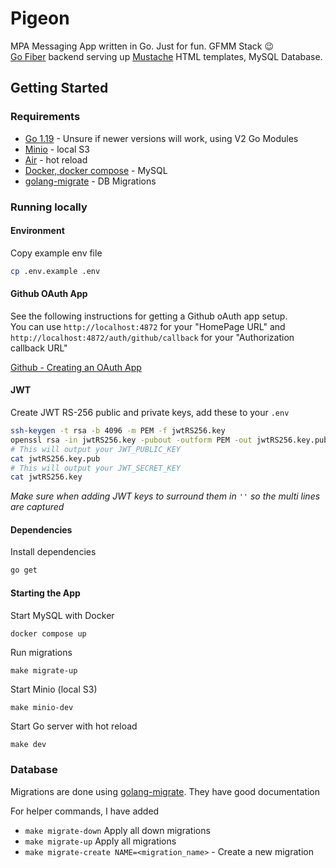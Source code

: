 # Pigeon

MPA Messaging App written in Go. Just for fun. GFMM Stack 😉  
[Go Fiber](https://gofiber.io) backend serving up [Mustache](https://mustache.github.io) HTML templates, MySQL Database.

## Getting Started

### Requirements
- [Go 1.19](https://go.dev) - Unsure if newer versions will work, using V2 Go Modules
- [Minio](https://github.com/minio/minio) - local S3
- [Air](https://github.com/cosmtrek/air) - hot reload
- [Docker, docker compose](https://www.docker.com/) - MySQL
- [golang-migrate](https://github.com/golang-migrate/migrate) - DB Migrations

### Running locally

#### Environment

Copy example env file
```bash
cp .env.example .env
```

#### Github OAuth App

See the following instructions for getting a Github oAuth app setup.  
You can use `http://localhost:4872` for your "HomePage URL"
and `http://localhost:4872/auth/github/callback` for your "Authorization callback URL"  

[Github - Creating an OAuth App](https://docs.github.com/en/apps/oauth-apps/building-oauth-apps/creating-an-oauth-app)

#### JWT

Create JWT RS-256 public and private keys, add these to your `.env`
```bash
ssh-keygen -t rsa -b 4096 -m PEM -f jwtRS256.key
openssl rsa -in jwtRS256.key -pubout -outform PEM -out jwtRS256.key.pub
# This will output your JWT_PUBLIC_KEY
cat jwtRS256.key.pub
# This will output your JWT_SECRET_KEY
cat jwtRS256.key
```
*Make sure when adding JWT keys to surround them in `''` so the multi lines are captured*

#### Dependencies

Install dependencies
```bash
go get
```

#### Starting the App

Start MySQL with Docker
```bash
docker compose up
```

Run migrations
```
make migrate-up
```

Start Minio (local S3)
```
make minio-dev
```

Start Go server with hot reload
```
make dev
```

### Database

Migrations are done using [golang-migrate](https://github.com/golang-migrate/migrate). They have good documentation

For helper commands, I have added
- `make migrate-down` Apply all down migrations
- `make migrate-up` Apply all migrations
- `make migrate-create NAME=<migration_name>` - Create a new migration

